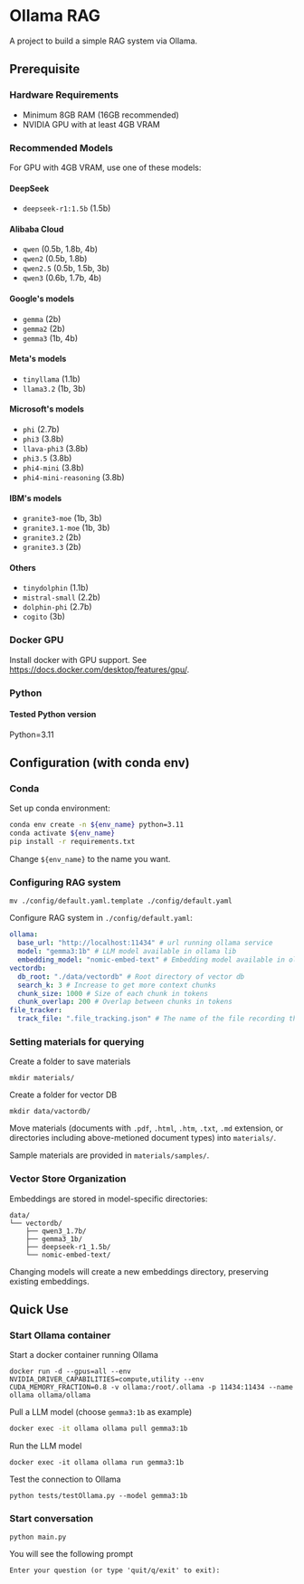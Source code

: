 # Ollama RAG

A project to build a simple RAG system via Ollama.

## Prerequisite
### Hardware Requirements
- Minimum 8GB RAM (16GB recommended)
- NVIDIA GPU with at least 4GB VRAM

### Recommended Models
For GPU with 4GB VRAM, use one of these models:

#### DeepSeek
- `deepseek-r1:1.5b` (1.5b)

#### Alibaba Cloud
- `qwen` (0.5b, 1.8b, 4b)
- `qwen2` (0.5b, 1.8b)
- `qwen2.5` (0.5b, 1.5b, 3b)
- `qwen3` (0.6b, 1.7b, 4b)

#### Google's models
- `gemma` (2b)
- `gemma2` (2b)
- `gemma3` (1b, 4b)

#### Meta's models
- `tinyllama` (1.1b)
- `llama3.2` (1b, 3b)

#### Microsoft's models
- `phi` (2.7b)
- `phi3` (3.8b)
- `llava-phi3` (3.8b)
- `phi3.5` (3.8b)
- `phi4-mini` (3.8b)
- `phi4-mini-reasoning` (3.8b)

#### IBM's models
- `granite3-moe` (1b, 3b)
- `granite3.1-moe` (1b, 3b)
- `granite3.2` (2b)
- `granite3.3` (2b)

#### Others
- `tinydolphin` (1.1b)
- `mistral-small` (2.2b)
- `dolphin-phi` (2.7b)
- `cogito` (3b)

### Docker GPU
Install docker with GPU support. See https://docs.docker.com/desktop/features/gpu/.

### Python
#### Tested Python version
Python=3.11

## Configuration (with conda env)
### Conda
Set up conda environment:
```bash
conda env create -n ${env_name} python=3.11
conda activate ${env_name}
pip install -r requirements.txt
```

Change `${env_name}` to the name you want.

### Configuring RAG system
```shell
mv ./config/default.yaml.template ./config/default.yaml
```

Configure RAG system in `./config/default.yaml`:
```yaml
ollama:
  base_url: "http://localhost:11434" # url running ollama service
  model: "gemma3:1b" # LLM model available in ollama lib
  embedding_model: "nomic-embed-text" # Embedding model available in ollama lib
vectordb:
  db_root: "./data/vectordb" # Root directory of vector db
  search_k: 3 # Increase to get more context chunks
  chunk_size: 1000 # Size of each chunk in tokens
  chunk_overlap: 200 # Overlap between chunks in tokens
file_tracker:
  track_file: ".file_tracking.json" # The name of the file recording the materials info
```

### Setting materials for querying
Create a folder to save materials
```shell
mkdir materials/
```

Create a folder for vector DB
```shell
mkdir data/vactordb/
```

Move materials (documents with `.pdf`, `.html`, `.htm`, `.txt`, `.md` extension, or directories including above-metioned document types) into `materials/`.
 
Sample materials are provided in `materials/samples/`.

### Vector Store Organization
Embeddings are stored in model-specific directories:
```
data/
└── vectordb/
    ├── qwen3_1.7b/
    ├── gemma3_1b/
    ├── deepseek-r1_1.5b/
    └── nomic-embed-text/
```

Changing models will create a new embeddings directory, preserving existing embeddings.

## Quick Use
### Start Ollama container

Start a docker container running Ollama
```shell
docker run -d --gpus=all --env NVIDIA_DRIVER_CAPABILITIES=compute,utility --env CUDA_MEMORY_FRACTION=0.8 -v ollama:/root/.ollama -p 11434:11434 --name ollama ollama/ollama
```

Pull a LLM model (choose `gemma3:1b` as example)
```bash
docker exec -it ollama ollama pull gemma3:1b
```

Run the LLM model
```shell
docker exec -it ollama ollama run gemma3:1b
```

Test the connection to Ollama
```shell
python tests/testOllama.py --model gemma3:1b
```

### Start conversation
```shell
python main.py
```

You will see the following prompt
```shell
Enter your question (or type 'quit/q/exit' to exit):
```